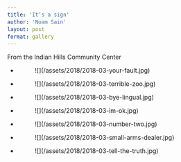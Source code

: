 ```yaml
---
title: 'It‘s a sign'
author: 'Noam Sain'
layout: post
format: gallery
---
```


From the Indian Hills Community Center

- <figure>![](/assets/2018/2018-03-your-fault.jpg)</figure>
- <figure>![](/assets/2018/2018-03-terrible-zoo.jpg)</figure>
- <figure>![](/assets/2018/2018-03-bye-lingual.jpg)</figure>
- <figure>![](/assets/2018/2018-03-im-ok.jpg)</figure>
- <figure>![](/assets/2018/2018-03-number-two.jpg)</figure>
- <figure>![](/assets/2018/2018-03-small-arms-dealer.jpg)</figure>
- <figure>![](/assets/2018/2018-03-tell-the-truth.jpg)</figure>